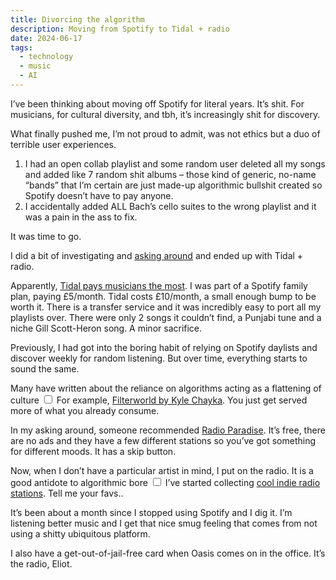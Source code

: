 ```yaml
---
title: Divorcing the algorithm
description: Moving from Spotify to Tidal + radio
date: 2024-06-17
tags:
  - technology
  - music
  - AI
---
```


I’ve been thinking about moving off Spotify for literal years. It’s shit. For musicians, for cultural diversity, and tbh, it’s increasingly shit for discovery. 

What finally pushed me, I’m not proud to admit, was not ethics but a duo of terrible user experiences. 

1. I had an open collab playlist and some random user deleted all my songs and added like 7 random shit albums – those kind of generic, no-name “bands” that I’m certain are just made-up algorithmic bullshit created so Spotify doesn’t have to pay anyone.
2. I accidentally added ALL Bach’s cello suites to the wrong playlist and it was a pain in the ass to fix. 

It was time to go.

I did a bit of investigating and [asking around](https://bsky.app/profile/soniaturcotte.bsky.social/post/3ksgw2hraok2h) and ended up with Tidal + radio. 

Apparently, [Tidal pays musicians the most](https://faroutmagazine.co.uk/which-streaming-platform-pays-musicians-most/). I was part of a Spotify family plan, paying £5/month. Tidal costs £10/month, a small enough bump to be worth it. There is a transfer service and it was incredibly easy to port all my playlists over. There were only 2 songs it couldn’t find, a Punjabi tune and a niche Gill Scott-Heron song. A minor sacrifice. 

Previously, I had got into the boring habit of relying on Spotify daylists and discover weekly for random listening. But over time, everything starts to sound the same. 

Many have written about the reliance on algorithms acting as a flattening of culture<label for="sn-flattening-culture" class="margin-toggle sidenote-number"></label>
<input type="checkbox" id="sn-flattening-culture" class="margin-toggle"/>
<span class="sidenote">For example, <a href="https://www.kylechayka.com/filterworld">Filterworld by Kyle Chayka</a></span>. You just get served more of what you already consume. 

In my asking around, someone recommended [Radio Paradise](https://radioparadise.com/). It’s free, there are no ads and they have a few different stations so you’ve got something for different moods. It has a skip button.

Now, when I don’t have a particular artist in mind, I put on the radio. It is a good antidote to algorithmic bore<label for="sn-radio" class="margin-toggle sidenote-number"></label>
<input type="checkbox" id="sn-radio" class="margin-toggle"/>
<span class="sidenote">I’ve started collecting <a href="https://www.windytan.com/2012/11/the-sound-of-dialup-pictured.html">cool indie radio stations</a>. Tell me your favs.</span>.

It’s been about a month since I stopped using Spotify and I dig it. I’m listening better music and I get that nice smug feeling that comes from not using a shitty ubiquitous platform. 

I also have a get-out-of-jail-free card when Oasis comes on in the office. It’s the radio, Eliot.